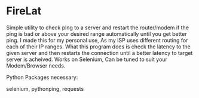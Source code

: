 # FireLat
Simple utility to check ping to a server and restart the router/modem if the ping is bad or above your desired range automatically until you get better ping. I made this for my personal use, As my ISP uses different routing for each of their IP ranges. What this program does is check the latency to the given server and then restarts the connection until a better latency to target server is acheived. 
Works on Selenium, Can be tuned to suit your Modem/Browser needs. 

Python Packages necessary:

selenium, pythonping, requests


